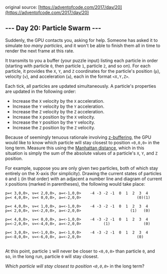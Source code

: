 original source: [https://adventofcode.com/2017/day/20](https://adventofcode.com/2017/day/20)
## --- Day 20: Particle Swarm ---
Suddenly, the GPU contacts you, asking for help. Someone has asked it to simulate <em>too many particles</em>, and it won't be able to finish them all in time to render the next frame at this rate.

It transmits to you a buffer (your puzzle input) listing each particle in order (starting with particle <code>0</code>, then particle <code>1</code>, particle <code>2</code>, and so on). For each particle, it provides the <code>X</code>, <code>Y</code>, and <code>Z</code> coordinates for the particle's position (<code>p</code>), velocity (<code>v</code>), and acceleration (<code>a</code>), each in the format <code><X,Y,Z></code>.

Each tick, all particles are updated simultaneously. A particle's properties are updated in the following order:


 - Increase the <code>X</code> velocity by the <code>X</code> acceleration.
 - Increase the <code>Y</code> velocity by the <code>Y</code> acceleration.
 - Increase the <code>Z</code> velocity by the <code>Z</code> acceleration.
 - Increase the <code>X</code> position by the <code>X</code> velocity.
 - Increase the <code>Y</code> position by the <code>Y</code> velocity.
 - Increase the <code>Z</code> position by the <code>Z</code> velocity.

Because of seemingly tenuous rationale involving [z-buffering](https://en.wikipedia.org/wiki/Z-buffering), the GPU would like to know which particle will stay closest to position <code><0,0,0></code> in the long term. Measure this using the [Manhattan distance](https://en.wikipedia.org/wiki/Taxicab_geometry), which in this situation is simply the sum of the absolute values of a particle's <code>X</code>, <code>Y</code>, and <code>Z</code> position.

For example, suppose you are only given two particles, both of which stay entirely on the X-axis (for simplicity). Drawing the current states of particles <code>0</code> and <code>1</code> (in that order) with an adjacent a number line and diagram of current <code>X</code> positions (marked in parentheses), the following would take place:

<pre>
<code>p=< 3,0,0>, v=< 2,0,0>, a=<-1,0,0>    -4 -3 -2 -1  0  1  2  3  4
p=< 4,0,0>, v=< 0,0,0>, a=<-2,0,0>                         (0)(1)

p=< 4,0,0>, v=< 1,0,0>, a=<-1,0,0>    -4 -3 -2 -1  0  1  2  3  4
p=< 2,0,0>, v=<-2,0,0>, a=<-2,0,0>                      (1)   (0)

p=< 4,0,0>, v=< 0,0,0>, a=<-1,0,0>    -4 -3 -2 -1  0  1  2  3  4
p=<-2,0,0>, v=<-4,0,0>, a=<-2,0,0>          (1)               (0)

p=< 3,0,0>, v=<-1,0,0>, a=<-1,0,0>    -4 -3 -2 -1  0  1  2  3  4
p=<-8,0,0>, v=<-6,0,0>, a=<-2,0,0>                         (0)   
</code>
</pre>

At this point, particle <code>1</code> will never be closer to <code><0,0,0></code> than particle <code>0</code>, and so, in the long run, particle <code>0</code> will stay closest.

<em>Which particle will stay closest to position <code><0,0,0></code></em> in the long term?


